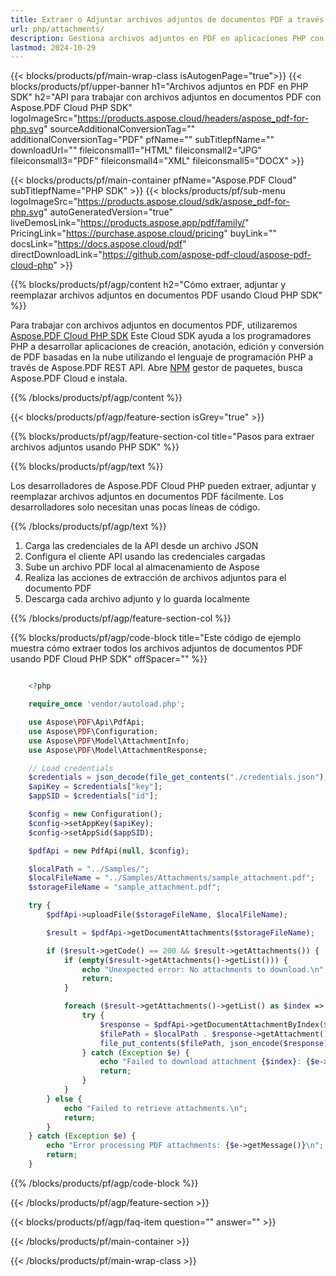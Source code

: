 ```yaml
---
title: Extraer o Adjuntar archivos adjuntos de documentos PDF a través de Aspose.Pdf Cloud PHP SDK
url: php/attachments/
description: Gestiona archivos adjuntos en PDF en aplicaciones PHP con Aspose.PDF Cloud. Añade, extrae o elimina archivos incrustados a través de la API REST.
lastmod: 2024-10-29
---
```


{{< blocks/products/pf/main-wrap-class isAutogenPage="true">}}
{{< blocks/products/pf/upper-banner h1="Archivos adjuntos en PDF en PHP SDK" h2="API para trabajar con archivos adjuntos en documentos PDF con Aspose.PDF Cloud PHP SDK" logoImageSrc="https://products.aspose.cloud/headers/aspose_pdf-for-php.svg" sourceAdditionalConversionTag="" additionalConversionTag="PDF" pfName="" subTitlepfName="" downloadUrl="" fileiconsmall1="HTML" fileiconsmall2="JPG" fileiconsmall3="PDF" fileiconsmall4="XML" fileiconsmall5="DOCX" >}}

{{< blocks/products/pf/main-container pfName="Aspose.PDF Cloud" subTitlepfName="PHP SDK" >}}
{{< blocks/products/pf/sub-menu logoImageSrc="https://products.aspose.cloud/sdk/aspose_pdf-for-php.svg"
autoGeneratedVersion="true"
liveDemosLink="https://products.aspose.app/pdf/family/" PricingLink="https://purchase.aspose.cloud/pricing" buyLink="" docsLink="https://docs.aspose.cloud/pdf"  directDownloadLink="https://github.com/aspose-pdf-cloud/aspose-pdf-cloud-php" >}}

{{% blocks/products/pf/agp/content h2="Cómo extraer, adjuntar y reemplazar archivos adjuntos en documentos PDF usando Cloud PHP SDK" %}}

Para trabajar con archivos adjuntos en documentos PDF, utilizaremos
[Aspose.PDF Cloud PHP SDK](https://products.aspose.cloud/pdf/php/)
Este Cloud SDK ayuda a los programadores PHP a desarrollar aplicaciones de creación, anotación, edición y conversión de PDF basadas en la nube utilizando el lenguaje de programación PHP a través de Aspose.PDF REST API. Abre
[NPM](https://www.npmjs.com/package/asposepdfcloud)
gestor de paquetes, busca Aspose.PDF Cloud e instala.

{{% /blocks/products/pf/agp/content %}}

{{< blocks/products/pf/agp/feature-section isGrey="true" >}}

{{% blocks/products/pf/agp/feature-section-col title="Pasos para extraer archivos adjuntos usando PHP SDK" %}}

{{% blocks/products/pf/agp/text %}}

Los desarrolladores de Aspose.PDF Cloud PHP pueden extraer, adjuntar y reemplazar archivos adjuntos en documentos PDF fácilmente. Los desarrolladores solo necesitan unas pocas líneas de código.

{{% /blocks/products/pf/agp/text %}}

1. Carga las credenciales de la API desde un archivo JSON
1. Configura el cliente API usando las credenciales cargadas
1. Sube un archivo PDF local al almacenamiento de Aspose
1. Realiza las acciones de extracción de archivos adjuntos para el documento PDF
1. Descarga cada archivo adjunto y lo guarda localmente

{{% /blocks/products/pf/agp/feature-section-col %}}


{{% blocks/products/pf/agp/code-block title="Este código de ejemplo muestra cómo extraer todos los archivos adjuntos de documentos PDF usando PDF Cloud PHP SDK" offSpacer="" %}}

```php

    <?php

    require_once 'vendor/autoload.php';

    use Aspose\PDF\Api\PdfApi;
    use Aspose\PDF\Configuration;
    use Aspose\PDF\Model\AttachmentInfo;
    use Aspose\PDF\Model\AttachmentResponse;

    // Load credentials
    $credentials = json_decode(file_get_contents("./credentials.json"), true);
    $apiKey = $credentials["key"];
    $appSID = $credentials["id"];

    $config = new Configuration();
    $config->setAppKey($apiKey);
    $config->setAppSid($appSID);

    $pdfApi = new PdfApi(null, $config);

    $localPath = "../Samples/";
    $localFileName = "../Samples/Attachments/sample_attachment.pdf";
    $storageFileName = "sample_attachment.pdf";

    try {
        $pdfApi->uploadFile($storageFileName, $localFileName);

        $result = $pdfApi->getDocumentAttachments($storageFileName);

        if ($result->getCode() == 200 && $result->getAttachments()) {
            if (empty($result->getAttachments()->getList())) {
                echo "Unexpected error: No attachments to download.\n";
                return;
            }

            foreach ($result->getAttachments()->getList() as $index => $attachment) {
                try {
                    $response = $pdfApi->getDocumentAttachmentByIndex($storageFileName, $index);
                    $filePath = $localPath . $response->getAttachment()->getName();
                    file_put_contents($filePath, json_encode($response));
                } catch (Exception $e) {
                    echo "Failed to download attachment {$index}: {$e->getMessage()}\n";
                    return;
                }
            }
        } else {
            echo "Failed to retrieve attachments.\n";
            return;
        }
    } catch (Exception $e) {
        echo "Error processing PDF attachments: {$e->getMessage()}\n";
        return;
    }
```

{{% /blocks/products/pf/agp/code-block %}}

{{< /blocks/products/pf/agp/feature-section >}}

{{< blocks/products/pf/agp/faq-item question="" answer="" >}}

{{< /blocks/products/pf/main-container >}}

{{< /blocks/products/pf/main-wrap-class >}}
